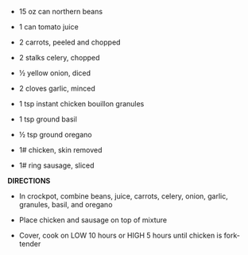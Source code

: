 -   15 oz can northern beans

-   1 can tomato juice

-   2 carrots, peeled and chopped

-   2 stalks celery, chopped

-   ½ yellow onion, diced

-   2 cloves garlic, minced

-   1 tsp instant chicken bouillon granules

-   1 tsp ground basil

-   ½ tsp ground oregano

-   1# chicken, skin removed

-   1# ring sausage, sliced

**DIRECTIONS**

-   In crockpot, combine beans, juice, carrots, celery, onion, garlic,
    granules, basil, and oregano

-   Place chicken and sausage on top of mixture

-   Cover, cook on LOW 10 hours or HIGH 5 hours until chicken is
    fork-tender
